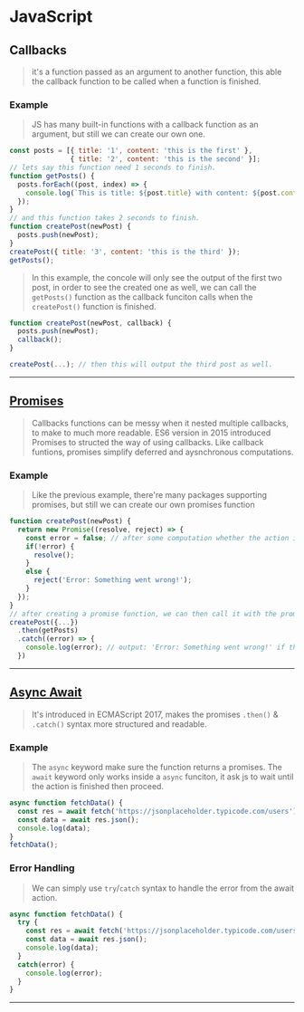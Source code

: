 # JavaScript
## Callbacks
> it's a function passed as an argument to another function, this able the callback function to be called when a function is finished.
### Example
> JS has many built-in functions with a callback function as an argument, but still we can create our own one.
```js
const posts = [{ title: '1', content: 'this is the first' },
               { title: '2', content: 'this is the second' }];
// lets say this function need 1 seconds to finish.
function getPosts() {
  posts.forEach((post, index) => {
    console.log(`This is title: ${post.title} with content: ${post.content}.`);
  });
}
// and this function takes 2 seconds to finish.
function createPost(newPost) {
  posts.push(newPost);
}
createPost({ title: '3', content: 'this is the third' });
getPosts();
```
> In this example, the concole will only see the output of the first two post, in order to see the created one as well, we can call the `getPosts()` function as the callback funciton calls when the `createPost()` function is finished.
```js
function createPost(newPost, callback) {
  posts.push(newPost);
  callback();
}

createPost(...); // then this will output the third post as well.
```

---

## [Promises](https://www.youtube.com/watch?v=PoRJizFvM7s&t=1052s)
> Callbacks functions can be messy when it nested multiple callbacks, to make to much more readable. ES6 version in 2015 introduced Promises to structed the way of using callbacks. Like callback funtions, promises simplify deferred and aysnchronous computations.
### Example
> Like the previous example, there're many packages supporting promises, but still we can create our own promises function
```js
function createPost(newPost) {
  return new Promise((resolve, reject) => {
    const error = false; // after some computation whether the action is successed or not, return true or false.
    if(!error) {
      resolve();
    }
    else {
      reject('Error: Something went wrong!');
    }
  });
}
// after creating a promise function, we can then call it with the promise exclusive methods `.then()` and `.catch()`
createPost({...})
  .then(getPosts)
  .catch((error) => {
    console.log(error); // output: 'Error: Something went wrong!' if the error is true
  })
```

---

## [Async Await](https://www.youtube.com/watch?v=_9vgd9XKlDQ)
> It's introduced in ECMAScript 2017, makes the promises `.then()` & `.catch()` syntax more structured and readable.
### Example
> The `async` keyword make sure the function returns a promises. The `await` keyword only works inside a `async` funciton, it ask js to wait until the action is finished then proceed.
```js
async function fetchData() {
  const res = await fetch('https://jsonplaceholder.typicode.com/users'); // here the fetch function is returning a promises object
  const data = await res.json();
  console.log(data);
}
fetchData();
```
### Error Handling
> We can simply use `try`/`catch` syntax to handle the error from the await action.
```js
async function fetchData() {
  try {
    const res = await fetch('https://jsonplaceholder.typicode.com/users'); // here the fetch function is returning a promises object
    const data = await res.json();
    console.log(data);
  }
  catch(error) {
    console.log(error);
  }
}
```
---

